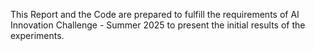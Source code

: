 This Report and the Code are prepared to fulfill the requirements of AI Innovation Challenge - Summer 2025 to present the initial results of the experiments.
